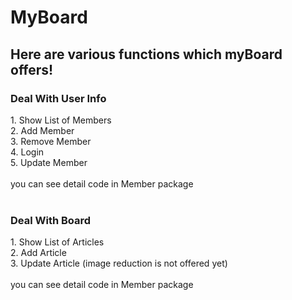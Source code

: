 # MyBoard
<h2>Here are various functions which myBoard offers!</h2>

<h3>Deal With User Info</h3>
1. Show List of Members<br>
2. Add Member<br>
3. Remove Member<br>
4. Login<br>
5. Update Member<br>
<br>
you can see detail code in Member package<br><br>

<h3>Deal With Board</h3>
1. Show List of Articles<br>
2. Add Article<br>
3. Update Article (image reduction is not offered yet)<br>
<br>
you can see detail code in Member package<br><br>
